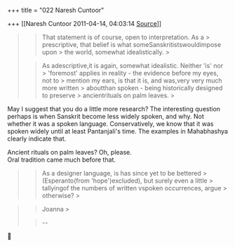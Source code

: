 +++
title = "022 Naresh Cuntoor"

+++
[[Naresh Cuntoor	2011-04-14, 04:03:14 [Source](https://groups.google.com/g/samskrita/c/RjgdBR6wsa8)]]



> 
> > That statement is of course, open to interpretation. As a > prescriptive, that belief is what someSanskritistswouldimpose upon > the world, somewhat idealistically. >
> 
> > 
> > As adescriptive,it is again, somewhat idealistic. Neither 'is' nor > 'foremost' applies in reality - the evidence before my eyes, not to > mention my ears, is that it is, and was,very very much more written > aboutthan spoken - being historically designed to preserve > ancientrituals on palm leaves. >
> 
> > 
> > 

  
May I suggest that you do a little more research? The interesting question perhaps is when Sanskrit become less widely spoken, and why. Not whether it was a spoken language. Conservatively, we know that it was spoken widely until at least Pantanjali's time. The examples in Mahabhashya clearly indicate that.  
  
Ancient rituals on palm leaves? Oh, please.  
Oral tradition came much before that.  
  


> 
> > 
> > 
> > 
> > As a designer language, is has since yet to be bettered > (Esperanto(from 'hope')excluded), but surely even a little > tallyingof the numbers of written vspoken occurrences, argue > otherwise? >
> 

> 
> > 
> > 
> > 
> > 
> > 
> > 
> > 
> > 
> > 
> > 
> > Joanna >
> 
> > 
> > 
> > 
> > --  
> > 
> > 



